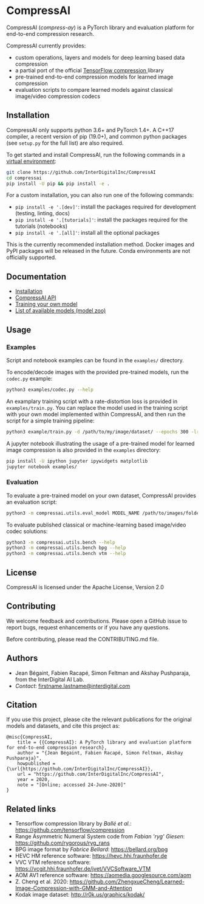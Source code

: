 # CompressAI

CompressAI (_compress-ay_) is a PyTorch library and evaluation platform for
end-to-end compression research.

CompressAI currently provides:

* custom operations, layers and models for deep learning based data compression
* a partial port of the official [TensorFlow compression
  ](https://github.com/tensorflow/compression>) library
* pre-trained end-to-end compression models for learned image compression
* evaluation scripts to compare learned models against classical image/video
  compression codecs

## Installation

CompressAI only supports python 3.6+ and PyTorch 1.4+. A C++17 compiler, a
recent version of pip (19.0+), and common python packages (see `setup.py` for
the full list) are also required.

To get started and install CompressAI, run the following commands in a [virtual
environment](https://docs.python.org/3.6/library/venv.html):

```bash
git clone https://github.com/InterDigitalInc/CompressAI
cd compressai
pip install -U pip && pip install -e .
```

For a custom installation, you can also run one of the following commands:
* `pip install -e '.[dev]'`: install the packages required for development (testing, linting, docs)
* `pip install -e '.[tutorials]'`: install the packages required for the tutorials (notebooks)
* `pip install -e '.[all]'`: install all the optional packages

This is the currently recommended installation method. Docker images and PyPI
packages will be released in the future. Conda environments are not officially
supported.


## Documentation

* [Installation](https://interdigitalinc.github.io/CompressAI/tutorial_installation.html)
* [CompressAI API](https://interdigitalinc.github.io/CompressAI/)
* [Training your own model](https://interdigitalinc.github.io/CompressAI/tutorial_train.html)
* [List of available models (model zoo)](https://interdigitalinc.github.io/CompressAI/zoo.html)


## Usage

### Examples

Script and notebook examples can be found in the `examples/` directory.

To encode/decode images with the provided pre-trained models, run the
`codec.py` example:

```bash
python3 examples/codec.py --help
```

An examplary training script with a rate-distortion loss is provided in
`examples/train.py`. You can replace the model used in the training script
with your own model implemented within CompressAI, and then run the script for a
simple training pipeline:

```bash
python3 example/train.py -d /path/to/my/image/dataset/ --epochs 300 -lr 1e-4 --batch-size 16 --cuda --save
```

A jupyter notebook illustrating the usage of a pre-trained model for learned image
compression is also provided in the `examples` directory:

```bash
pip install -U ipython jupyter ipywidgets matplotlib
jupyter notebook examples/
```

### Evaluation

To evaluate a pre-trained model on your own dataset, CompressAI provides an
evaluation script:

```bash
python3 -m compressai.utils.eval_model MODEL_NAME /path/to/images/folder/
```

To evaluate published classical or machine-learning based image/video
codec solutions:

```bash
python3 -m compressai.utils.bench --help
python3 -m compressai.utils.bench bpg --help
python3 -m compressai.utils.bench vtm --help
```

## License

CompressAI is licensed under the Apache License, Version 2.0

## Contributing

We welcome feedback and contributions. Please open a GitHub issue to report
bugs, request enhancements or if you have any questions.

Before contributing, please read the CONTRIBUTING.md file.

## Authors

* Jean Bégaint, Fabien Racapé, Simon Feltman and Akshay Pushparaja, from the InterDigital AI Lab.
* *Contact*: firstname.lastname@interdigital.com

## Citation

If you use this project, please cite the relevant publications for the
original models and datasets, and cite this project as:

```
@misc{CompressAI,
	title = {{CompressAI}: A PyTorch library and evaluation platform for end-to-end compression research},
	author = "{Jean Bégaint, Fabien Racapé, Simon Feltman, Akshay Pushparaja}",
	howpublished = {\url{https://github.com/InterDigitalInc/CompressAI}},
	url = "https://github.com/InterDigitalInc/CompressAI",
	year = 2020,
	note = "[Online; accessed 24-June-2020]"
}

```

## Related links
 * Tensorflow compression library by _Ballé et al._: https://github.com/tensorflow/compression
 * Range Asymmetric Numeral System code from _Fabian 'ryg' Giesen_: https://github.com/rygorous/ryg_rans
 * BPG image format by _Fabrice Bellard_: https://bellard.org/bpg
 * HEVC HM reference software: https://hevc.hhi.fraunhofer.de
 * VVC VTM reference software: https://vcgit.hhi.fraunhofer.de/jvet/VVCSoftware_VTM
 * AOM AV1 reference software: https://aomedia.googlesource.com/aom
 * Z. Cheng et al. 2020: https://github.com/ZhengxueCheng/Learned-Image-Compression-with-GMM-and-Attention
 * Kodak image dataset: http://r0k.us/graphics/kodak/

